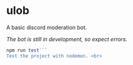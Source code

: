# ulob

A basic discord moderation bot.

*The bot is still in development, so expect errors.*

```js
npm run test```
Test the project with nodemon. <br>
 